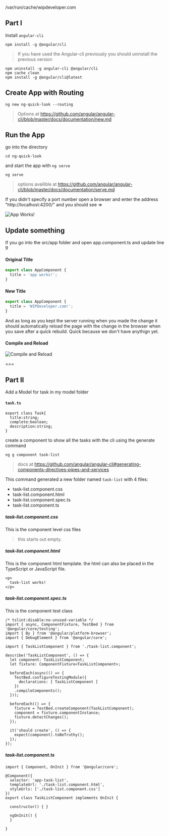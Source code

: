 
 /var/run/cache/wipdeveloper.com
## Part I

Install `angular-cli`

```
npm install -g @angular/cli
```

> If you have used the Angular-cli previously you should uninstall the previous version 

```
npm uninstall -g angular-cli @angular/cli
npm cache clean
npm install -g @angular/cli@latest
```


## Create App with Routing

```
ng new ng-quick-look --routing
```

> Options at https://github.com/angular/angular-cli/blob/master/docs/documentation/new.md


## Run the App

go into the directory 

```
cd ng-quick-look
```


and start the app with `ng serve`

```
ng serve
```

> options availible at https://github.com/angular/angular-cli/blob/master/docs/documentation/serve.md


If you didn't specify a port number open a browser and enter the address "http://localhost:4200/" and you should see =>

![App Works!](ng-00.png)

## Update something

If you go into the src/app folder and open app.component.ts and update line 9 


#### Original Title
```javascript
export class AppComponent {
  title = 'app works!';
}
```

#### New Title
```javascript
export class AppComponent {
  title = 'WIPDeveloper.com!';
}
```

And as long as you kept the server running when you made the change it should automatically reload the page with the change in the browser when you save after a quick rebuild.  Quick because we don't have anythign yet. 

#### Compile and Reload
![Compile and Reload](angular-quick-look-00.gif)

=== 
## Part II


Add a Model for task in my model folder
#### `task.ts`
```
export class Task{
  title:string;
  complete:boolean;
  description:string;
}
```

create a component to show all the tasks with the cli using the generate command


```
ng g component task-list
```

> docs at https://github.com/angular/angular-cli#generating-components-directives-pipes-and-services

This command generated a new folder named `task-list` with 4 files:

- task-list.component.css
- task-list.component.html
- task-list.component.spec.ts
- task-list.component.ts

##### task-list.component.css 

This is the component level css files

> this starts out empty. 

##### task-list.component.html 

This is the component html template.  the html can also be placed in the TypeScript or JavaScript file.

```
<p>
  task-list works!
</p>
```

##### task-list.component.spec.ts

This is the component test class

```
/* tslint:disable:no-unused-variable */
import { async, ComponentFixture, TestBed } from '@angular/core/testing';
import { By } from '@angular/platform-browser';
import { DebugElement } from '@angular/core';

import { TaskListComponent } from './task-list.component';

describe('TaskListComponent', () => {
  let component: TaskListComponent;
  let fixture: ComponentFixture<TaskListComponent>;

  beforeEach(async(() => {
    TestBed.configureTestingModule({
      declarations: [ TaskListComponent ]
    })
    .compileComponents();
  }));

  beforeEach(() => {
    fixture = TestBed.createComponent(TaskListComponent);
    component = fixture.componentInstance;
    fixture.detectChanges();
  });

  it('should create', () => {
    expect(component).toBeTruthy();
  });
});
```

##### task-list.component.ts

```
import { Component, OnInit } from '@angular/core';

@Component({
  selector: 'app-task-list',
  templateUrl: './task-list.component.html',
  styleUrls: ['./task-list.component.css']
})
export class TaskListComponent implements OnInit {

  constructor() { }

  ngOnInit() {
  }

}
```